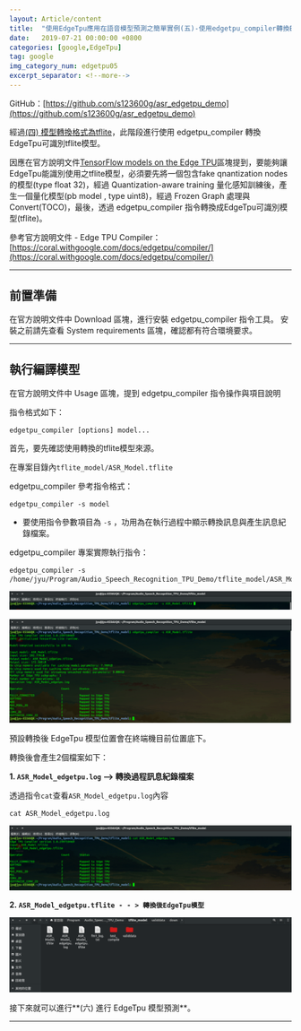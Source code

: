```yaml
---
layout: Article/content
title:  "使用EdgeTpu應用在語音模型預測之簡單實例(五)-使用edgetpu_compiler轉換EdgeTpu可識別tflite模型"
date:   2019-07-21 00:00:00 +0800
categories: [google,EdgeTpu]
tag: google
img_category_num: edgetpu05
excerpt_separator: <!--more-->
---
```


<!--more-->

GitHub：[https://github.com/s123600g/asr_edgetpu_demo](https://github.com/s123600g/asr_edgetpu_demo)

經過[(四) 模型轉換格式為tflite](https://s123600g.github.io/google/edgetpu/2019/07/20/%E4%BD%BF%E7%94%A8EdgeTpu%E6%87%89%E7%94%A8%E5%9C%A8%E8%AA%9E%E9%9F%B3%E6%A8%A1%E5%9E%8B%E9%A0%90%E6%B8%AC%E4%B9%8B%E7%B0%A1%E5%96%AE%E5%AF%A6%E4%BE%8B(%E5%9B%9B)-%E6%A8%A1%E5%9E%8B%E8%BD%89%E6%8F%9B%E6%A0%BC%E5%BC%8F%E7%82%BAtflite.html)，此階段進行使用 edgetpu_compiler 轉換EdgeTpu可識別tflite模型。

因應在官方說明文件[TensorFlow models on the Edge TPU](https://coral.withgoogle.com/docs/edgetpu/models-intro/)區塊提到，要能夠讓EdgeTpu能識別使用之tflite模型，必須要先將一個包含fake qnantization nodes的模型(type float 32)，經過 Quantization-aware training 量化感知訓練後，產生一個量化模型(pb model , type uint8)，經過 Frozen Graph 處理與Convert(TOCO)，最後，透過 edgetpu_compiler 指令轉換成EdgeTpu可識別模型(tflite)。

參考官方說明文件 - Edge TPU Compiler：
[https://coral.withgoogle.com/docs/edgetpu/compiler/](https://coral.withgoogle.com/docs/edgetpu/compiler/)

---

## 前置準備
在官方說明文件中 Download 區塊，進行安裝 edgetpu_compiler 指令工具。
安裝之前請先查看 System requirements 區塊，確認都有符合環境要求。

---

## 執行編譯模型
在官方說明文件中 Usage 區塊，提到 edgetpu_compiler 指令操作與項目說明

指令格式如下：
```shell
edgetpu_compiler [options] model...
```
首先，要先確認使用轉換的tflite模型來源。

在專案目錄內`tflite_model/ASR_Model.tflite`

edgetpu_compiler 參考指令格式：

```shell
edgetpu_compiler -s model
```

- 要使用指令參數項目為 `-s` ，功用為在執行過程中顯示轉換訊息與產生訊息紀錄檔案。

edgetpu_compiler 專案實際執行指令：

```shell
edgetpu_compiler -s /home/jyu/Program/Audio_Speech_Recognition_TPU_Demo/tflite_model/ASR_Model.tflite
```

![](edgetpu05-01.png)

![](edgetpu05-02.png)

預設轉換後 EdgeTpu 模型位置會在終端機目前位置底下。

轉換後會產生2個檔案如下：

**1. `ASR_Model_edgetpu.log` --> 轉換過程訊息紀錄檔案**

透過指令`cat`查看`ASR_Model_edgetpu.log`內容

```shell
cat ASR_Model_edgetpu.log
```

![](edgetpu05-03.png)

<script src="https://gist.github.com/s123600g/f5d89147ffd5a510aad3f4eed6b4cbed.js"></script>


**2. `ASR_Model_edgetpu.tflite - - > 轉換後EdgeTpu模型`**

![](edgetpu05-04.png)

接下來就可以進行**(六) 進行 EdgeTpu 模型預測**。

---

